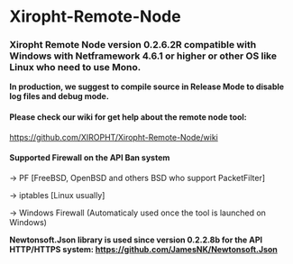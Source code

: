 # Xiropht-Remote-Node
<h3>Xiropht Remote Node version 0.2.6.2R compatible with Windows with Netframework 4.6.1 or higher or other OS like Linux who need to use Mono.</h3>

**In production, we suggest to compile source in Release Mode to disable log files and debug mode.**

<h4>Please check our wiki for get help about the remote node tool:</h4>

https://github.com/XIROPHT/Xiropht-Remote-Node/wiki

<h4>Supported Firewall on the API Ban system</h4>

-> PF [FreeBSD, OpenBSD and others BSD who support PacketFilter]

-> iptables [Linux usually]

-> Windows Firewall (Automaticaly used once the tool is launched on Windows)


**Newtonsoft.Json library is used since version 0.2.2.8b for the API HTTP/HTTPS system: https://github.com/JamesNK/Newtonsoft.Json**
